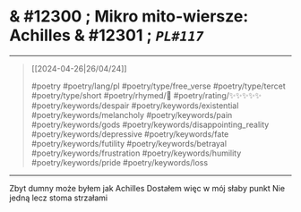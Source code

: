 # & #12300 ; Mikro mito-wiersze: Achilles & #12301 ; *`PL#117`*

---

> [[2024-04-26|26/04/24]]
> 
> #poetry 
> #poetry/lang/pl 
> #poetry/type/free_verse #poetry/type/tercet #poetry/type/short 
> #poetry/rhymed/🔴 
> #poetry/rating/✨✨✨✨✨ 
> #poetry/keywords/despair #poetry/keywords/existential #poetry/keywords/melancholy #poetry/keywords/pain #poetry/keywords/gods #poetry/keywords/disappointing_reality #poetry/keywords/depressive #poetry/keywords/fate #poetry/keywords/futility #poetry/keywords/betrayal #poetry/keywords/frustration #poetry/keywords/humility #poetry/keywords/pride #poetry/keywords/loss 

---

Zbyt dumny może byłem jak Achilles 
Dostałem więc w mój słaby punkt
Nie jedną lecz stoma strzałami